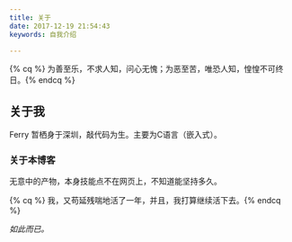 ```yaml
---
title: 关于
date: 2017-12-19 21:54:43
keywords: 自我介绍

---
```


{% cq %} 为善至乐，不求人知，问心无愧；为恶至苦，唯恐人知，惶惶不可终日。{% endcq %}

## 关于我

Ferry  暂栖身于深圳，敲代码为生。主要为C语言（嵌入式）。

### 关于本博客

无意中的产物，本身技能点不在网页上，不知道能坚持多久。  

{% cq %} 我，又苟延残喘地活了一年，并且，我打算继续活下去。{% endcq %}

*如此而已。*

